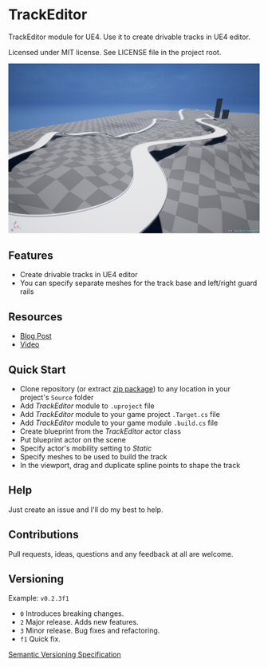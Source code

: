 # TrackEditor

TrackEditor module for UE4. Use it to create drivable tracks in UE4 editor.

Licensed under MIT license. See LICENSE file in the project root.

![TrackEditor cover screenshot](/Resources/cover_screenshot.png?raw=true "UE4 GraphPlotter module")

Features
--------

- Create drivable tracks in UE4 editor
- You can specify separate meshes for the track base and left/right guard rails

Resources
---
* [Blog Post](???)    
* [Video](???)

Quick Start
------------------

- Clone repository (or extract [zip package](???)) to any location in your project's `Source` folder
- Add _TrackEditor_ module to `.uproject` file
- Add _TrackEditor_ module to your game project  `.Target.cs` file
- Add _TrackEditor_ module to your game module `.build.cs` file
- Create blueprint from the _TrackEditor_ actor class
- Put blueprint actor on the scene
- Specify actor's mobility setting to _Static_
- Specify meshes to be used to build the track
- In the viewport, drag and duplicate spline points to shape the track

Help
-----

Just create an issue and I'll do my best to help.

Contributions
------------

Pull requests, ideas, questions and any feedback at all are welcome.

Versioning
----------

Example: `v0.2.3f1`

- `0` Introduces breaking changes.
- `2` Major release. Adds new features.
- `3` Minor release. Bug fixes and refactoring.
- `f1` Quick fix.

[Semantic Versioning Specification](http://semver.org/)
